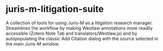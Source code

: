 # juris-m-litigation-suite
A collection of tools for using Juris-M as a litigation research manager. Streamlines the workflow by making Westlaw annotations more readily accessible (Zotero Note Tab and translators/Westlaw.js) and by autopopulating the classic Add Citation dialog with the source selected in the main Juris-M window.
